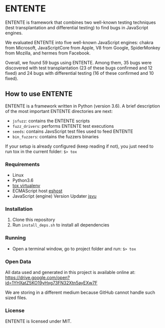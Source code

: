# ENTENTE

ENTENTE is framework that combines two well-known testing techniques (test transplantation and differential testing) to find bugs in JavaScript engines.

We evaluated ENTENTE into five well-known JavaScript engines: chakra from Microsoft, JavaScriptCore from Apple, V8 from Google, SpiderMonkey from Mozilla, and hermes from Facebook.

Overall, we found 59 bugs using ENTENTE. Among them, 35 bugs were discovered with test transplantation (23 of these bugs confirmed and 12 fixed) and 24 bugs with differential testing (16 of these confirmed and 10 fixed).

## How to use ENTENTE

ENTENTE is a framework written in Python (version 3.6). A brief description of the most important ENTENTE directories are next:

- `jsfuzz`: contains the ENTENTE scripts
- `fuzz_drivers`: performs ENTENTE test executions
- `seeds`: contains JavsScript test files used to feed ENTENTE
- `bin_fuzzers`: contains the fuzzers binaries


If your setup is already configured (keep reading if not), you just need to run tox in the current folder: `$> tox`

### Requirements
- Linux
- Python3.6
- [tox virtualenv](https://tox.readthedocs.io/en/latest/)
- ECMAScript host [eshost](https://github.com/bterlson/eshost-cli)
- JavaScript (engine) Version Updater [jsvu](https://github.com/GoogleChromeLabs/jsvu)

### Installation
1. Clone this repository
2. Run `install_deps.sh` to install all dependencies

### Running
- Open a terminal window, go to project folder and run: `$> tox`

### Open Data

All data used and generated in this project is available online at:
https://drive.google.com/open?id=1YHXatZ5KO19yHxg73FN32Xtn5ayEXw7F

We are storing in a different medium because GitHub cannot handle such sized files.

### License

ENTENTE is licensed under MIT. 
